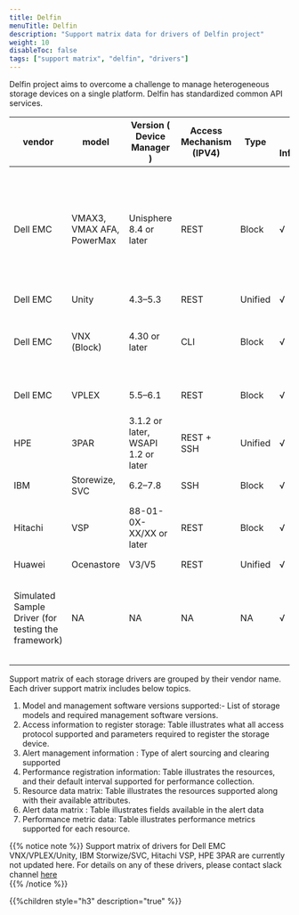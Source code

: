 ```yaml
---
title: Delfin
menuTitle: Delfin
description: "Support matrix data for drivers of Delfin project"
weight: 10
disableToc: false
tags: ["support matrix", "delfin", "drivers"] 
---
```


Delfin project aims to overcome a challenge to manage heterogeneous storage devices on a single platform.
Delfin has standardized common API services. 

| vendor                                              | model                     | Version ( Device Manager )         | Access Mechanism (IPV4) | Type    | Basic Device Information | Storage Pool Information | LUN Information | Capacity Information | SNMP Trap | Alarm Query | Alarm Clearance | Performance Metrics | Remarks/Constraints                                                                                                                                                                                        |
| --------------------------------------------------- | ------------------------- | ---------------------------------- | ----------------------- | ------- | ------------------------ | ------------------------ | --------------- | -------------------- | --------- | ----------- | --------------- | ------------------- | ---------------------------------------------------------------------------------------------------------------------------------------------------------------------------------------------------------- |
| Dell EMC                                            | VMAX3, VMAX AFA, PowerMax | Unisphere 8.4 or later             | REST                    | Block   | √                        | √                        | √               | √                    | ×         | ×           | ×               | √                   | 1.The Embedded Management suite needs to be installed on the VMAX array to support Embedded Unisphere.<br>2\. Performance metric collection is only Alpha version and supports only device level metrics . |
| Dell EMC                                            | Unity                     | 4.3–5.3                            | REST                    | Unified | √                        | √                        | √               | √                    | √         | √           | ×               | ×                   |                                                                                                                                                                                                            |
| Dell EMC                                            | VNX (Block)               | 4.30 or later                      | CLI                     | Block   | √                        | √                        | √               | √                    | √         | ×           | ×               | ×                   | 1\. Before connecting a Dell EMC VNX Block storage device, install Navisphere Secure CLI on delfin installed node.<br>                                                                                     |
| Dell EMC                                            | VPLEX                     | 5.5–6.1                            | REST                    | Block   | √                        | √                        | √               | √                    | √         | ×           | ×               | ×                   | 1\. Only the VPLEX local mode is supported.<br>                                                                                                                                                            |
| HPE                                                 | 3PAR                      | 3.1.2 or later, WSAPI 1.2 or later | REST + SSH              | Unified | √                        | √                        | √               | √                    | √         | √           | √               | ×                   |                                                                                                                                                                                                            |
| IBM                                                 | Storewize, SVC            | 6.2–7.8                            | SSH                     | Block   | √                        | √                        | √               | √                    | √         | √           | √               | ×                   |                                                                                                                                                                                                            |
| Hitachi                                             | VSP                       | 88-01-0X-XX/XX or later            | REST                    | Block   | √                        | √                        | √               | √                    | √         | √           | ×               | ×                   | 1\. The Configuration Manager REST service needs to be installed on the VSP devices.<br>                                                                                                                   |
| Huawei                                              | Ocenastore                | V3/V5                              | REST                    | Unified | √                        | √                        | √               | √                    | √         | √           | √               | ×                   |                                                                                                                                                                                                            |
| Simulated Sample Driver (for testing the framework) | NA                        | NA                                 | NA                      | NA      | √                        | √                        | √               | √                    | √         | √           | √               | √                   | 1\. Used only for framework testing purpose<br>2\. Performance metric collection is only Alpha version and supports only device level metrics .                                                            |                                                          |

Support matrix of each storage drivers are grouped by their vendor name.
Each driver support matrix includes below topics.


1. Model and management software versions supported:- List of storage models and required management software versions.  
2. Access information to register storage: Table illustrates what all access protocol supported and parameters required to register the storage device.  
3. Alert management information : Type of alert sourcing and clearing supported
4. Performance registration information: Table illustrates the resources, and their default interval supported for performance collection.
5. Resource data matrix: Table illustrates the resources supported along with their available attributes.
6. Alert data matrix : Table illustrates fields available in the alert data
7. Performance metric data: Table illustrates performance metrics supported for each resource.

{{% notice note %}}
Support matrix of drivers for Dell EMC VNX/VPLEX/Unity, IBM Storwize/SVC, Hitachi VSP, HPE 3PAR are currently not updated here. 
For details on any of these drivers, please contact slack channel [here](https://app.slack.com/client/T2YSV6N2J/C01FW6Y7YTD/thread/C01D1L72Z8D-1613845945.021400?cdn_fallback=1)  
{{% /notice %}}

{{%children style="h3" description="true" %}}  
